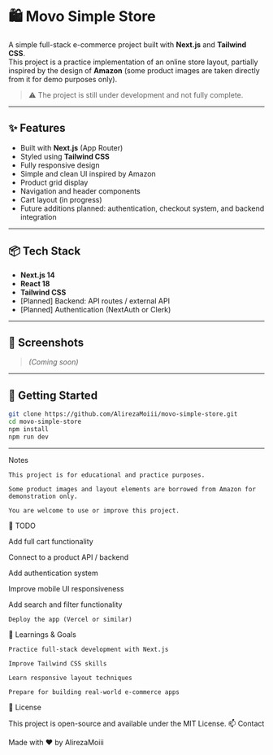 # 🛍️ Movo Simple Store

A simple full-stack e-commerce project built with **Next.js** and **Tailwind CSS**.  
This project is a practice implementation of an online store layout, partially inspired by the design of **Amazon** (some product images are taken directly from it for demo purposes only).

> ⚠️ The project is still under development and not fully complete.

---

## ✨ Features

- Built with **Next.js** (App Router)
- Styled using **Tailwind CSS**
- Fully responsive design
- Simple and clean UI inspired by Amazon
- Product grid display
- Navigation and header components
- Cart layout (in progress)
- Future additions planned: authentication, checkout system, and backend integration

---

## 📦 Tech Stack

- **Next.js 14**
- **React 18**
- **Tailwind CSS**
- [Planned] Backend: API routes / external API
- [Planned] Authentication (NextAuth or Clerk)

---

## 📸 Screenshots

> *(Coming soon)*

---

## 🚀 Getting Started

```bash
git clone https://github.com/AlirezaMoiii/movo-simple-store.git
cd movo-simple-store
npm install
npm run dev
```
---

Notes

    This project is for educational and practice purposes.

    Some product images and layout elements are borrowed from Amazon for demonstration only.

    You are welcome to use or improve this project.

📌 TODO

Add full cart functionality

Connect to a product API / backend

Add authentication system

Improve mobile UI responsiveness

Add search and filter functionality

    Deploy the app (Vercel or similar)

🧠 Learnings & Goals

    Practice full-stack development with Next.js

    Improve Tailwind CSS skills

    Learn responsive layout techniques

    Prepare for building real-world e-commerce apps

📄 License

This project is open-source and available under the MIT License.
📫 Contact

Made with ❤️ by AlirezaMoiii
